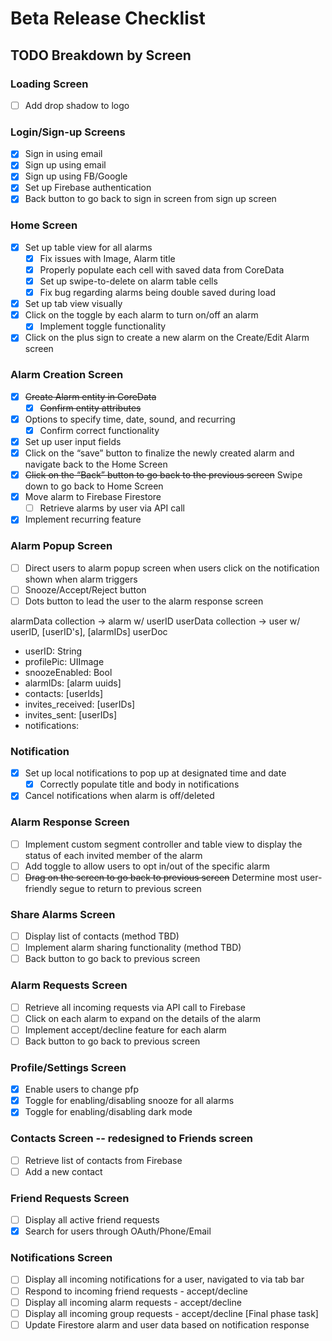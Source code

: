 # Beta Release Checklist

## TODO Breakdown by Screen

### Loading Screen
- [ ] Add drop shadow to logo

### Login/Sign-up Screens
- [x] Sign in using email
- [x] Sign up using email
- [x] Sign up using FB/Google
- [x] Set up Firebase authentication
- [x] Back button to go back to sign in screen from sign up screen

### Home Screen
- [x] Set up table view for all alarms
    - [x] Fix issues with Image, Alarm title
    - [x] Properly populate each cell with saved data from CoreData
    - [x] Set up swipe-to-delete on alarm table cells
    - [x] Fix bug regarding alarms being double saved during load
- [x] Set up tab view visually
- [x] Click on the toggle by each alarm to turn on/off an alarm
    - [x] Implement toggle functionality
- [x] Click on the plus sign to create a new alarm on the Create/Edit Alarm screen

### Alarm Creation Screen
- [x] ~~Create Alarm entity in CoreData~~
    - [x] ~~Confirm entity attributes~~
- [x] Options to specify time, date, sound, and recurring
    - [x] Confirm correct functionality
- [x] Set up user input fields
- [x] Click on the “save” button to finalize the newly created alarm and navigate back to the Home Screen
- [x] ~~Click on the “Back” button to go back to the previous screen~~ Swipe down to go back to Home Screen
- [x] Move alarm to Firebase Firestore
    - [ ] Retrieve alarms by user via API call
- [x] Implement recurring feature

### Alarm Popup Screen
- [ ] Direct users to alarm popup screen when users click on the notification shown when alarm triggers
- [ ] Snooze/Accept/Reject button
- [ ] Dots button to lead the user to the alarm response screen

alarmData collection -> alarm w/ userID
userData collection -> user w/ userID, [userID's], [alarmIDs]
userDoc
- userID: String
- profilePic: UIImage
- snoozeEnabled: Bool
- alarmIDs: [alarm uuids]
- contacts: [userIds]
- invites_received: [userIDs]
- invites_sent: [userIDs]
- notifications: 

### Notification
- [x] Set up local notifications to pop up at designated time and date
    - [x] Correctly populate title and body in notifications
- [x] Cancel notifications when alarm is off/deleted

### Alarm Response Screen
- [ ] Implement custom segment controller and table view to display the status of each invited member of the alarm
- [ ] Add toggle to allow users to opt in/out of the specific alarm
- [ ] ~~Drag on the screen to go back to previous screen~~ Determine most user-friendly segue to return to previous screen

### Share Alarms Screen
- [ ] Display list of contacts (method TBD)
- [ ] Implement alarm sharing functionality (method TBD)
- [ ] Back button to go back to previous screen

### Alarm Requests Screen
- [ ] Retrieve all incoming requests via API call to Firebase
- [ ] Click on each alarm to expand on the details of the alarm
- [ ] Implement accept/decline feature for each alarm
- [ ] Back button to go back to previous screen

### Profile/Settings Screen
- [x] Enable users to change pfp
- [x] Toggle for enabling/disabling snooze for all alarms
- [x] Toggle for enabling/disabling dark mode

### Contacts Screen -- redesigned to Friends screen
- [ ] Retrieve list of contacts from Firebase
- [ ] Add a new contact

### Friend Requests Screen
- [ ] Display all active friend requests
- [x] Search for users through OAuth/Phone/Email

### Notifications Screen
- [ ] Display all incoming notifications for a user, navigated to via tab bar
- [ ] Respond to incoming friend requests - accept/decline
- [ ] Display all incoming alarm requests - accept/decline
- [ ] Display all incoming group requests - accept/decline [Final phase task]
- [ ] Update Firestore alarm and user data based on notification response
